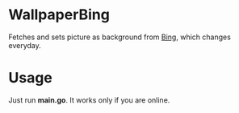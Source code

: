 # WallpaperBing
Fetches and sets picture as background from [Bing](https://www.bing.com/), which changes everyday.

# Usage
Just run **main.go**. It works only if you are online.
